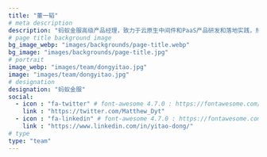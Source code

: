 ```yaml
---
title: "董一韬"
# meta description
description: "蚂蚁金服高级产品经理，致力于云原生中间件和PaaS产品研发和落地实践，热衷于开源技术。"
# page title background image
bg_image_webp: "images/backgrounds/page-title.webp"
bg_image: "images/backgrounds/page-title.jpg"
# portrait
image_webp: "images/team/dongyitao.jpg"
image: "images/team/dongyitao.jpg"
# designation
designation: "蚂蚁金服"
social:
  - icon : "fa-twitter" # font-awesome 4.7.0 : https://fontawesome.com/v4.7.0/icons/
    link : "https://twitter.com/Matthew_Dyt"
  - icon : "fa-linkedin" # font-awesome 4.7.0 : https://fontawesome.com/v4.7.0/icons/
    link : "https://www.linkedin.com/in/yitao-dong/"
# type
type: "team"
---
```


